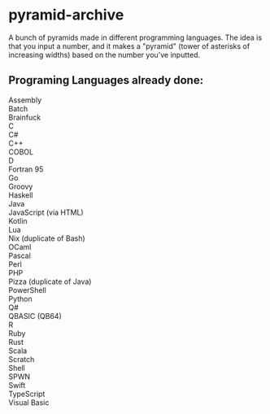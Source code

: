 # pyramid-archive
A bunch of pyramids made in different programming languages. The idea is that you input a number, and it makes a "pyramid" (tower of asterisks of increasing widths) based on the number you've inputted.

## Programing Languages already done:
Assembly  
Batch  
Brainfuck  
C  
C#  
C++   
COBOL  
D  
Fortran 95  
Go  
Groovy  
Haskell   
Java  
JavaScript (via HTML)  
Kotlin  
Lua    
Nix (duplicate of Bash)  
OCaml  
Pascal  
Perl  
PHP  
Pizza (duplicate of Java)  
PowerShell  
Python  
Q#  
QBASIC (QB64)  
R  
Ruby  
Rust  
Scala  
Scratch  
Shell  
SPWN  
Swift  
TypeScript  
Visual Basic  

